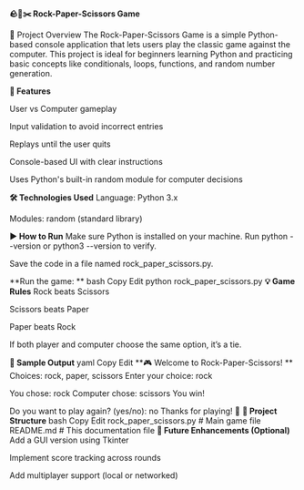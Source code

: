 **🪨📄✂️ Rock-Paper-Scissors Game**

🎯 Project Overview
The Rock-Paper-Scissors Game is a simple Python-based console application that lets users play the classic game against the computer. This project is ideal for beginners learning Python and practicing basic concepts like conditionals, loops, functions, and random number generation.


**🔧 Features**

User vs Computer gameplay

Input validation to avoid incorrect entries

Replays until the user quits

Console-based UI with clear instructions

Uses Python's built-in random module for computer decisions

**🛠 Technologies Used**
Language: Python 3.x

Modules: random (standard library)

**▶️ How to Run**
Make sure Python is installed on your machine.
Run python --version or python3 --version to verify.

Save the code in a file named rock_paper_scissors.py.

**Run the game:
**
bash
Copy
Edit
python rock_paper_scissors.py
**💡 Game Rules**
Rock beats Scissors

Scissors beats Paper

Paper beats Rock

If both player and computer choose the same option, it’s a tie.

**👀 Sample Output**
yaml
Copy
Edit
**🎮 Welcome to Rock-Paper-Scissors!
**
Choices: rock, paper, scissors
Enter your choice: rock

You chose: rock
Computer chose: scissors
You win!

Do you want to play again? (yes/no): no
Thanks for playing! 👋
**📁 Project Structure**
bash
Copy
Edit
rock_paper_scissors.py     # Main game file
README.md                  # This documentation file
**📌 Future Enhancements (Optional)**
Add a GUI version using Tkinter

Implement score tracking across rounds

Add multiplayer support (local or networked)
